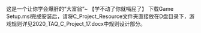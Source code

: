 这是一个让你学会爆肝的“大富翁”~ 【学不动了你就嗝屁了】
下载Game Setup.msi完成安装后，请将C_Project_Resource文件夹直接放在D盘目录下，游戏规则详见2020_TAQ_C_Project_17.docx中规则设计部分。
